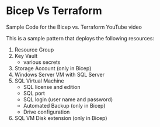 # Bicep Vs Terraform

Sample Code for the Bicep vs. Terraform YouTube video

This is a sample pattern that deploys the following resources:

1. Resource Group
2. Key Vault
    * various secrets
3. Storage Account (only in Bicep)
4. Windows Server VM with SQL Server
5. SQL Virtual Machine
    * SQL license and edition
    * SQL port
    * SQL login (user name and password)
    * Automated Backup (only in Bicep)
    * Drive configuration
6. SQL VM Disk extension (only in Bicep)
